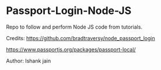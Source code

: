 # Passport-Login-Node-JS
Repo to follow and perform Node JS code from tutorials.

Credits: https://github.com/bradtraversy/node_passport_login

https://www.passportjs.org/packages/passport-local/

Author: Ishank jain
